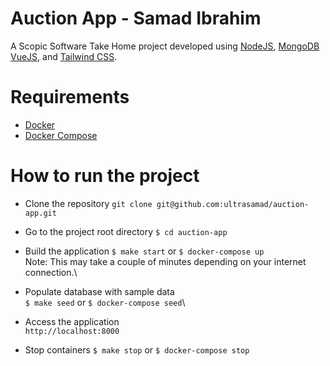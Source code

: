 # Auction App - Samad Ibrahim

A Scopic Software Take Home project developed using [NodeJS](https://nodejs.dev/), [MongoDB](https://www.mongodb.com/) [VueJS](https://v3.vuejs.org/), and [Tailwind CSS](https://tailwindcss.com/).

# Requirements
 * [Docker](https://www.docker.com/)
 * [Docker Compose](https://docs.docker.com/compose/)

# How to run the project
 * Clone the repository `git clone git@github.com:ultrasamad/auction-app.git`
 * Go to the project root directory
 `$ cd auction-app`
 * Build the application
 `$ make start` or `$ docker-compose up`\
  Note: This may take a couple of minutes depending on your internet connection.\

 * Populate database with sample data\
 `$ make seed` or `$ docker-compose seed`\

 * Access the application\
  `http://localhost:8000`

 * Stop containers
 `$ make stop` or `$ docker-compose stop`

